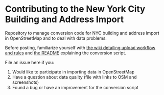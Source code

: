 Contributing to the New York City Building and Address Import
=============================================================

Repository to manage conversion code for NYC building and address import in OpenStreetMap and to deal with data problems.

Before posting, familiarize yourself with [the wiki detailing upload workflow and rules](https://github.com/osmlab/nycbuildings/wiki) and [the README](https://github.com/osmlab/nycbuildings) explaining the conversion script.

File an issue here if you:

1. Would like to participate in importing data in OpenStreetMap
2. Have a question about data quality (file with links to OSM and screenshots)
3. Found a bug or have an improvement for the conversion script
